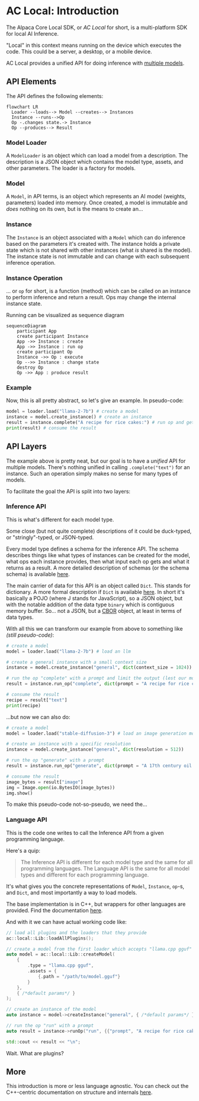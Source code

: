# AC Local: Introduction

The Alpaca Core Local SDK, or *AC Local* for short, is a multi-platform SDK for local AI Inference.

"Local" in this context means running on the device which executes the code. This could be a server, a desktop, or a mobile device.

AC Local provides a unified API for doing inference with [multiple models](https://alpacacore.com/docs/getting-started/models).

## API Elements

The API defines the following elements:

```mermaid
flowchart LR
  Loader --loads--> Model --creates--> Instances
  Instance --runs-->Op
  Op -.changes state.-> Instance 
  Op --produces--> Result  
```

### Model Loader

A `ModelLoader` is an object which can load a model from a description. The description is a JSON object which contains the model type, assets, and other parameters. The loader is a factory for models.

### Model

A `Model`, in API terms, is an object which represents an AI model (weights, parameters) loaded into memory. Once created, a model is immutable and *does* nothing on its own, but is the means to create an...

### Instance

The `Instance` is an object associated with a `Model` which can do inference based on the parameters it's created with. The instance holds a private state which is not shared with other instances (what *is* shared is the model). The instance state is not immutable and can change with each subsequent inference operation.

### Instance Operation

... or `op` for short, is a function (method) which can be called on an instance to perform inference and return a result. Ops may change the internal instance state. 

Running can be visualized as sequence diagram

```mermaid
sequenceDiagram
    participant App
    create participant Instance    
    App ->> Instance : create
    App ->> Instance : run op
    create participant Op
    Instance ->> Op : execute
    Op -->> Instance : change state
    destroy Op
    Op ->> App : produce result
```

### Example

Now, this is all pretty abstract, so let's give an example. In pseudo-code:

```python
model = loader.load("llama-2-7b") # create a model
instance = model.create_instance() # create an instance
result = instance.complete("A recipe for rice cakes:") # run op and get result
print(result) # consume the result
```

## API Layers

The example above is pretty neat, but our goal is to have a *unified* API for multiple models. There's nothing unified in calling `.complete("text")` for an instance. Such an operation simply makes no sense for many types of models.

To facilitate the goal the API is split into two layers:

### Inference API

This is what's different for each model type.

Some close (but not quite complete) descriptions of it could be duck-typed, or "stringly"-typed, or JSON-typed.

Every model type defines a schema for the inference API. The schema describes things like what types of instances can be created for the model, what ops each instance provides, then what input each op gets and what it returns as a result. A more detailed description of schemas (or the schema schema) is available [here](iapi.md).

The main carrier of data for this API is an object called `Dict`. This stands for dictionary. A more formal description if `Dict` is available [here](dict.md). In short it's basically a POJO (where J stands for JavaScript), so a JSON object, but with the notable addition of the data type `binary` which is contiguous memory buffer. So... not a JSON, but a [CBOR](https://cbor.io/) object, at least in terms of data types.

With all this we can transform our example from above to something like *(still pseudo-code)*:

```python
# create a model
model = loader.load("llama-2-7b") # load an llm

# create a general instance with a small context size
instance = model.create_instance("general", dict(context_size = 1024))

# run the op "complete" with a prompt and limit the output (lest our model goes haywire)
result = instance.run_op("complete", dict(prompt = "A recipe for rice cakes:", max_tokens = 2000))

# consume the result
recipe = result["text"]
print(recipe)
```

...but now we can also do:

```python
# create a model
model = loader.load("stable-diffusion-3") # load an image generation model

# create an instance with a specific resolution
instance = model.create_instance("general", dict(resolution = 512))

# run the op "generate" with a prompt
result = instance.run_op("generate", dict(prompt = "A 17th century oil on canvas portrait of Darth Vader"))

# consume the result
image_bytes = result["image"]
img = Image.open(io.BytesIO(image_bytes))
img.show()
```

To make this pseudo-code not-so-pseudo, we need the...

### Language API

This is the code one writes to call the Inference API from a given programming language.

Here's a quip:

> The Inference API is different for each model type and the same for all programming languages. The Language API is the same for all model types and different for each programming language.

It's what gives you the concrete representations of `Model`, `Instance`, `op`-s, and `Dict`, and most importantly a way to load models. 

The base implementation is in C++, but wrappers for other languages are provided. Find the documentation [here](lapi.md).

And with it we can have actual working code like:

```cpp
// load all plugins and the loaders that they provide
ac::local::Lib::loadAllPlugins(); 

// create a model from the first loader which accepts "llama.cpp gguf"
auto model = ac::local::Lib::createModel(
    {
        .type = "llama.cpp gguf",
        .assets = {
            {.path = "/path/to/model.gguf"}
        }
    }, 
    { /*default params*/ }
);

// create an instance of the model
auto instance = model->createInstance("general", { /*default params*/ });

// run the op "run" with a prompt
auto result = instance->runOp("run", {{"prompt", "A recipe for rice cakes:"}});

std::cout << result << "\n";
```

Wait. What are plugins?

## More

This introduction is more or less language agnostic. You can check out the C++-centric documentation on structure and internals [here](internals.md).
